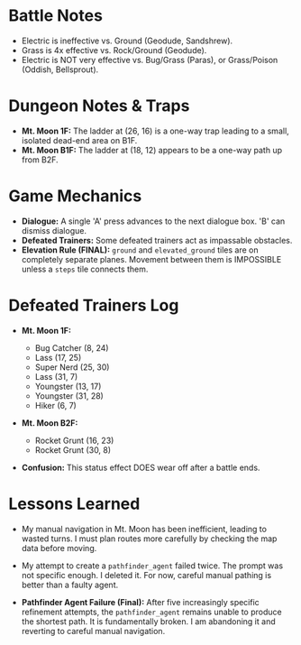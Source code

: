 # Battle Notes
- Electric is ineffective vs. Ground (Geodude, Sandshrew).
- Grass is 4x effective vs. Rock/Ground (Geodude).
- Electric is NOT very effective vs. Bug/Grass (Paras), or Grass/Poison (Oddish, Bellsprout).

# Dungeon Notes & Traps
- **Mt. Moon 1F:** The ladder at (26, 16) is a one-way trap leading to a small, isolated dead-end area on B1F.
- **Mt. Moon B1F:** The ladder at (18, 12) appears to be a one-way path up from B2F.

# Game Mechanics
- **Dialogue:** A single 'A' press advances to the next dialogue box. 'B' can dismiss dialogue.
- **Defeated Trainers:** Some defeated trainers act as impassable obstacles.
- **Elevation Rule (FINAL):** `ground` and `elevated_ground` tiles are on completely separate planes. Movement between them is IMPOSSIBLE unless a `steps` tile connects them.

# Defeated Trainers Log
- **Mt. Moon 1F:**
  - Bug Catcher (8, 24)
  - Lass (17, 25)
  - Super Nerd (25, 30)
  - Lass (31, 7)
  - Youngster (13, 17)
  - Youngster (31, 28)
  - Hiker (6, 7)
- **Mt. Moon B2F:**
  - Rocket Grunt (16, 23)
  - Rocket Grunt (30, 8)

- **Confusion:** This status effect DOES wear off after a battle ends.

# Lessons Learned
- My manual navigation in Mt. Moon has been inefficient, leading to wasted turns. I must plan routes more carefully by checking the map data before moving.
- My attempt to create a `pathfinder_agent` failed twice. The prompt was not specific enough. I deleted it. For now, careful manual pathing is better than a faulty agent.

- **Pathfinder Agent Failure (Final):** After five increasingly specific refinement attempts, the `pathfinder_agent` remains unable to produce the shortest path. It is fundamentally broken. I am abandoning it and reverting to careful manual navigation.